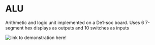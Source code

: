 # ALU
Arithmetic and logic unit implemented on a De1-soc board. Uses 6 7-segment hex displays as outputs and 10 switches as inputs

![link to demonstration here!](https://media.giphy.com/media/L2kZDEf8BksdGsrjbR/giphy.gif)
